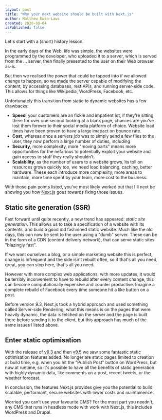 ```yaml
---
layout: post
title: "Why your next website should be built with Next.js"
author: Matthew Ewan-Laws
created: 2020-08-04
isPublished: false
---
```


Let's start with a (short) history lesson.

In the early days of the Web, life was simple, the websites were programmed by the developer, who uploaded it to a server, which is served from the ... server, then finally presented to the user on their Web browser as-is.

But then we realised the power that could be tapped into if we allowed change to happen, so we made the server capable of modifying the content, by accessing databases, rest APIs, and running server-side code. This allows for things like Wikipedia, WordPress, Facebook, etc.

Unfortunately this transition from static to dynamic websites has a few drawbacks:

- **Speed**, your customers are an fickle and impatient lot, if they're sitting there for over one second looking at a blank page, chances are you've lost them forever to their social media platform of choice. Website load times have been proven to have a large imapact on bounce rate.
- **Cost**, whereas once a servers job was to simply send a few files to the user, they now perform a large number of duties, including 
- **Security**, more complexity, more "moving parts" means more opportunities for the nefarious to potentially exploit your website and gain access to stuff they really shouldn't.
- **Scalability**, as the number of users to a website grows, its toll on resources grows quickly too, we need load balancing, caching, better hardware. These each introduce more complexity, more areas to maintain, more time spent by your team, more cost to the business.

With those pain points listed, you've most likely worked out that I'll next be showing you how [Next.js](https://nextjs.org/) goes towards fixing those issues.

## Static site generation (SSR)

Fast forward until quite recently, a new trend has appeared: *static site generation*. This allows us to take a specification of a website with its contents, and build a good old fashioned static website. Much like the old days, this can now be sent to the user using a "dumb" server. These can be in the form of a CDN (content delivery network), that can serve static sites "blazingly fast".

If we want ourselves a blog, or a simple marketing website this is perfect, change is infrequent and the side isn't rebuilt often, so if that's all you need, great, you can stop here, that's all you need.

However with more complex web applications, with more updates, it would be terribly inconvenient to have to rebuild after every content change, this can become computationally expensive and counter productive. Imagine a complete rebuild of Facebook every time someone hit a like button on a post.

Before version 9.3, Next.js took a hybrid approach and used something called Server-side Rendering, what this means is on the pages that were heavily dynamic, the data is fetched on the server and the page is built there before sending it to the client, but this approach has much of the same issues I listed above.

## Enter static optimisation

With the release of [v9.3](https://nextjs.org/blog/next-9-3) and then [v9.5](https://nextjs.org/blog/next-9-5) we saw some fantastic static optimisation features added. No longer are static pages limited to creation at build time, e.g. when you hit the "Publish Post" button on WordPress, but now at runtime, so it's possible to have all the benefits of static generation with highly dynamic data, like comments on a post, recent tweets, or the weather forecast.

In conclusion, the features Next.js provides give you the potential to build scalable, performant, secure websites with lower costs and maintainence.

Worried you can't use your favourite CMS? For the most part you needn't, any CMS that runs in headless mode with work with Next.js, this includes WordPress and Drupal.
